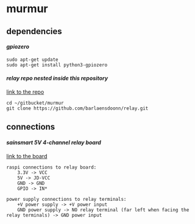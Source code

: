 # murmur

## dependencies
#### *gpiozero*
```
sudo apt-get update
sudo apt-get install python3-gpiozero
```

#### *relay repo nested inside this repository*
[link to the repo](https://github.com/barlaensdoonn/relay)
```
cd ~/gitbucket/murmur
git clone https://github.com/barlaensdoonn/relay.git
```

## connections
#### *sainsmart 5V 4-channel relay board*
[link to the board](https://www.sainsmart.com/products/4-channel-5v-relay-module?nosto=customers-also-bought)
```
raspi connections to relay board:
    3.3V -> VCC
    5V -> JD-VCC
    GND -> GND
    GPIO -> IN*

power supply connections to relay terminals:
    +V power supply -> +V power input
    GND power supply -> NO relay terminal (far left when facing the relay terminals) -> GND power input
```
